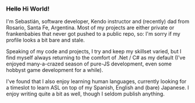 ### ~~Hello~~ Hi World!

I'm Sebastián, software developer, Kendo instructor and (recently) dad from Rosario, Santa Fe, Argentina. Most of my projects are either private or frankenbabies that never got pushed to a public repo, so: I'm sorry if my profile looks a bit bare and stale.

Speaking of my code and projects, I try and keep my skillset varied, but I find myself always returning to the comfort of .Net / C# as my default (I've enjoyed many-a-crazed season of pure-JS development, even some hobbyst game development for a while).

I've found that I also enjoy learning human languages, currently looking for a timeslot to learn ASL on top of my Spanish, English and (bare) Japanese. I enjoy writing quite a bit as well, though I seldom publish anything.
